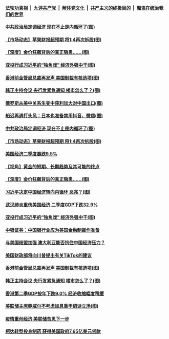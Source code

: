 

####  [法轮功真相](../../../../basic/blob/master/README.md?t=07311102) &nbsp;|&nbsp; [九评共产党](../../../../9ping.md/blob/master/README.md?t=07311102) &nbsp;|&nbsp; [解体党文化](../../../../jtdwh.md/blob/master/README.md?t=07311102)  &nbsp;|&nbsp; [共产主义的终极目的](../../../../gczydzjmd.md/blob/master/README.md?t=07311102) &nbsp;|&nbsp; [魔鬼在统治我们的世界](../../../../mgztzwmdsj.md/blob/master/README.md?t=07311102) 

#### [中共政治局定调经济 现在不止是内循环了(图)](../pages/p5/941355.md?t=07311102) 

#### [【市场动态】苹果财报超预期 将1:4再次拆股(图)](../pages/p5/941389.md?t=07311102) 

#### [【深度】金价狂飙背后的真正隐患……(图)](../pages/p5/941380.md?t=07311102) 

#### [亚投行成习近平的“独角戏” 经济外强中干(图)](../pages/p5/941345.md?t=07311102) 

#### [香港前金管局总裁再发声 美国制裁有核选项(图)](../pages/p5/941282.md?t=07311102) 

#### [韩正主持会议 央行发紧急通知 楼市怎么了？(图)](../pages/p5/941281.md?t=07311102) 

#### [俄罗斯从美中关系生变中获利加大对中国出口(图)](../pages/p5/941395.md?t=07311102) 

#### [船迟再遇打头风：日本也准备禁用抖音、微信(图)](../pages/p5/941387.md?t=07311102) 

#### [中共政治局定调经济 现在不止是内循环了(图)](../pages/p5/941355.md?t=07311102) 

#### [【市场动态】苹果财报超预期 将1:4再次拆股(图)](../pages/p5/941389.md?t=07311102) 

#### [美国经济二季度暴跌9.5%](../pages/p5/941388.md?t=07311102) 

#### [【视角】黄金的短期、长期趋势及其可能的终点](../pages/p5/941382.md?t=07311102) 

#### [【深度】金价狂飙背后的真正隐患……(图)](../pages/p5/941380.md?t=07311102) 

#### [习近平决定中国经济转向内循环 恶兆？(图)](../pages/p5/941385.md?t=07311102) 

#### [武汉肺炎重伤美国经济 二季度GDP下跌32.9%](../pages/p5/941351.md?t=07311102) 

#### [亚投行成习近平的“独角戏” 经济外强中干(图)](../pages/p5/941345.md?t=07311102) 

#### [中银证券：中国银行业应为美国金融制裁作准备](../pages/p5/941342.md?t=07311102) 

#### [与美国结盟加强 澳大利亚能否抗住中国经济压力？](../pages/p5/941339.md?t=07311102) 

#### [美国财政部将向川普提出有关TikTok的建议](../pages/p5/941337.md?t=07311102) 

#### [香港前金管局总裁再发声 美国制裁有核选项(图)](../pages/p5/941282.md?t=07311102) 

#### [韩正主持会议 央行发紧急通知 楼市怎么了？(图)](../pages/p5/941281.md?t=07311102) 

#### [香港第二季GDP按年下跌9.0% 经济收缩幅度稍缓](../pages/p5/941283.md?t=07311102) 

#### [美联储主席鲍威尔不考虑加息重申鸽派立场(图)](../pages/p5/941284.md?t=07311102) 


#### [疫情重创经济 美联储苦思下一步](../pages/p5/941249.md?t=07311102) 

#### [柯达转型投身制药 获得美国政府7.65亿美元贷款](../pages/p5/941247.md?t=07311102) 

